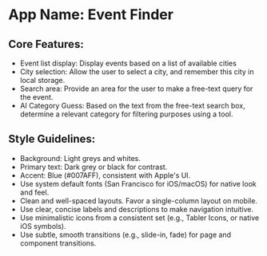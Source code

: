 # **App Name**: Event Finder

## Core Features:

- Event list display: Display events based on a list of available cities
- City selection: Allow the user to select a city, and remember this city in local storage.
- Search area: Provide an area for the user to make a free-text query for the event.
- AI Category Guess: Based on the text from the free-text search box, determine a relevant category for filtering purposes using a tool.

## Style Guidelines:

- Background: Light greys and whites.
- Primary text: Dark grey or black for contrast.
- Accent: Blue (#007AFF), consistent with Apple's UI.
- Use system default fonts (San Francisco for iOS/macOS) for native look and feel.
- Clean and well-spaced layouts. Favor a single-column layout on mobile.
- Use clear, concise labels and descriptions to make navigation intuitive.
- Use minimalistic icons from a consistent set (e.g., Tabler Icons, or native iOS symbols).
- Use subtle, smooth transitions (e.g., slide-in, fade) for page and component transitions.